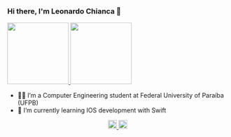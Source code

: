 ### Hi there, I'm Leonardo Chianca 👋

<p align = "left">
  <a href = "https://github.com/leochianca">
    <img height="140em" src="https://github-readme-stats.vercel.app/api?username=leochianca&theme=tokyonight&show_icons=true" />   
    <img height="140em" src="https://github-readme-stats.vercel.app/api/top-langs/?username=leochianca&layout=compact&langs_count=7&theme=tokyonight"/>
  </a>
</p>

- 👨‍🎓 I’m a Computer Engineering student at Federal University of Paraíba (UFPB)
- 🌱 I’m currently learning IOS development with Swift

<p align = "center">
  <a href = "https://www.instagram.com/leo_chianca/">
    <img height="20em" src="https://image.flaticon.com/icons/png/512/174/174855.png" />
  <a href = "https://www.linkedin.com/in/leochianca/">
    <img height="20em" src="https://image.flaticon.com/icons/png/512/174/174857.png" />
  </a>
</p>
